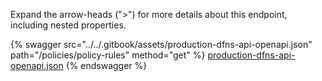 Expand the arrow-heads (">") for more details about this endpoint, including nested properties.  

 {% swagger src="../../.gitbook/assets/production-dfns-api-openapi.json" path="/policies/policy-rules" method="get" %}
[production-dfns-api-openapi.json](../../.gitbook/assets/production-dfns-api-openapi.json)
{% endswagger %}
